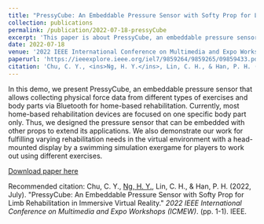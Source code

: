 ```yaml
---
title: "PressyCube: An Embeddable Pressure Sensor with Softy Prop for Limb Rehabilitation in Immersive Virtual Reality"
collection: publications
permalink: /publication/2022-07-18-pressyCube
excerpt: 'This paper is about PressyCube, an embeddable pressure sensor collecting physical force data from different types of exercises for home-based rehabilitation'
date: 2022-07-18
venue: '2022 IEEE International Conference on Multimedia and Expo Workshops (ICMEW)'
paperurl: 'https://ieeexplore.ieee.org/iel7/9859264/9859265/09859433.pdf'
citation: 'Chu, C. Y., <ins>Ng, H. Y.</ins>, Lin, C. H., & Han, P. H. (2022, July). &quot;PressyCube: An Embeddable Pressure Sensor with Softy Prop for Limb Rehabilitation in Immersive Virtual Reality.&quot; <i>2022 IEEE International Conference on Multimedia and Expo Workshops (ICMEW)</i>. (pp. 1-1). IEEE.'
---
```

In this demo, we present PressyCube, an embeddable pressure sensor that allows collecting physical force data from different types of exercises and body parts via Bluetooth for home-based rehabilitation. Currently, most home-based rehabilitation devices are focused on one specific body part only. Thus, we designed the pressure sensor that can be embedded with other props to extend its applications. We also demonstrate our work for fulfilling varying rehabilitation needs in the virtual environment with a head-mounted display by a swimming simulation exergame for players to work out using different exercises. 

[Download paper here](https://ieeexplore.ieee.org/iel7/9859264/9859265/09859433.pdf)

Recommended citation: Chu, C. Y., <ins>Ng, H. Y.</ins>, Lin, C. H., & Han, P. H. (2022, July). &quot;PressyCube: An Embeddable Pressure Sensor with Softy Prop for Limb Rehabilitation in Immersive Virtual Reality.&quot; <i>2022 IEEE International Conference on Multimedia and Expo Workshops (ICMEW)</i>. (pp. 1-1). IEEE.

